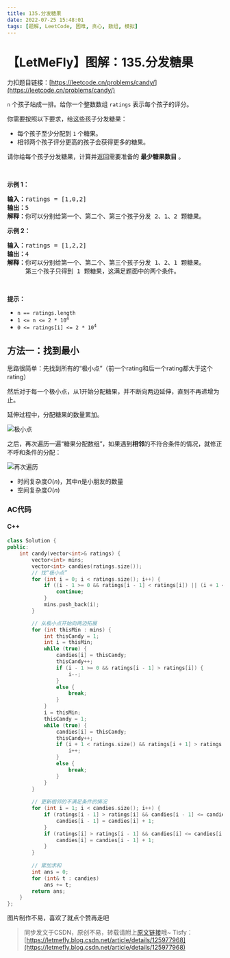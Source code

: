 ```yaml
---
title: 135.分发糖果
date: 2022-07-25 15:48:01
tags: [题解, LeetCode, 困难, 贪心, 数组, 模拟]
---
```


# 【LetMeFly】图解：135.分发糖果

力扣题目链接：[https://leetcode.cn/problems/candy/](https://leetcode.cn/problems/candy/)

<p><code>n</code> 个孩子站成一排。给你一个整数数组 <code>ratings</code> 表示每个孩子的评分。</p>

<p>你需要按照以下要求，给这些孩子分发糖果：</p>

<ul>
	<li>每个孩子至少分配到 <code>1</code> 个糖果。</li>
	<li>相邻两个孩子评分更高的孩子会获得更多的糖果。</li>
</ul>

<p>请你给每个孩子分发糖果，计算并返回需要准备的 <strong>最少糖果数目</strong> 。</p>

<p>&nbsp;</p>

<p><strong>示例&nbsp;1：</strong></p>

<pre>
<strong>输入：</strong>ratings = [1,0,2]
<strong>输出：</strong>5
<strong>解释：</strong>你可以分别给第一个、第二个、第三个孩子分发 2、1、2 颗糖果。
</pre>

<p><strong>示例&nbsp;2：</strong></p>

<pre>
<strong>输入：</strong>ratings = [1,2,2]
<strong>输出：</strong>4
<strong>解释：</strong>你可以分别给第一个、第二个、第三个孩子分发 1、2、1 颗糖果。
     第三个孩子只得到 1 颗糖果，这满足题面中的两个条件。</pre>

<p>&nbsp;</p>

<p><strong>提示：</strong></p>

<ul>
	<li><code>n == ratings.length</code></li>
	<li><code>1 &lt;= n &lt;= 2 * 10<sup>4</sup></code></li>
	<li><code>0 &lt;= ratings[i] &lt;= 2 * 10<sup>4</sup></code></li>
</ul>


    
## 方法一：找到最小

思路很简单：先找到所有的“极小点”（前一个rating和后一个rating都大于这个rating）

然后对于每一个极小点，从$1$开始分配糖果，并不断向两边延伸，直到不再递增为止。

延伸过程中，分配糖果的数量累加。

![极小点](https://img-blog.csdnimg.cn/5a567f411b9e4bf1ba62dd787515bdad.png#pic_center)

之后，再次遍历一遍“糖果分配数组”，如果遇到**相邻**的不符合条件的情况，就修正不呼和条件的分配：

![再次遍历](https://img-blog.csdnimg.cn/4b9ac48aa1e74da6bc158821763368e4.png#pic_center)

+ 时间复杂度$O(n)$，其中$n$是小朋友的数量
+ 空间复杂度$O(n)$

### AC代码

#### C++

```cpp
class Solution {
public:
    int candy(vector<int>& ratings) {
        vector<int> mins;
        vector<int> candies(ratings.size());
		// 找“极小点”
        for (int i = 0; i < ratings.size(); i++) {
            if ((i - 1 >= 0 && ratings[i - 1] < ratings[i]) || (i + 1 < ratings.size() && ratings[i + 1] < ratings[i])) {
                continue;
            }
            mins.push_back(i);
        }

		// 从极小点开始向两边拓展
        for (int thisMin : mins) {
            int thisCandy = 1;
            int i = thisMin;
            while (true) {
                candies[i] = thisCandy;
                thisCandy++;
                if (i - 1 >= 0 && ratings[i - 1] > ratings[i]) {
                    i--;
                }
                else {
                    break;
                }
            }
            i = thisMin;
            thisCandy = 1;
            while (true) {
                candies[i] = thisCandy;
                thisCandy++;
                if (i + 1 < ratings.size() && ratings[i + 1] > ratings[i]) {
                    i++;
                }
                else {
                    break;
                }
            }
        }
        
		// 更新相邻的不满足条件的情况
        for (int i = 1; i < candies.size(); i++) {
            if (ratings[i - 1] > ratings[i] && candies[i - 1] <= candies[i]) {
                candies[i - 1] = candies[i] + 1;
            }
            if (ratings[i] > ratings[i - 1] && candies[i] <= candies[i - 1]) {
                candies[i] = candies[i - 1] + 1;
            }
        }
		
		// 累加求和
        int ans = 0;
        for (int& t : candies)
            ans += t;
        return ans;
    }
};
```

图片制作不易，喜欢了就点个赞再走吧

> 同步发文于CSDN，原创不易，转载请附上[原文链接](https://leetcode.letmefly.xyz/2022/07/25/LeetCode%200135.%E5%88%86%E5%8F%91%E7%B3%96%E6%9E%9C/)哦~
> Tisfy：[https://letmefly.blog.csdn.net/article/details/125977968](https://letmefly.blog.csdn.net/article/details/125977968)
